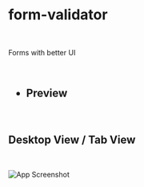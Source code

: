 # form-validator

<br>


Forms with better UI


<br>

<h2>
  
- Preview

</h2>
  

  
<br>

## Desktop View  / Tab View

<br>

![App Screenshot](https://github.com/subham-04/form-with-picture/blob/main/ad-form.png)

<br>
